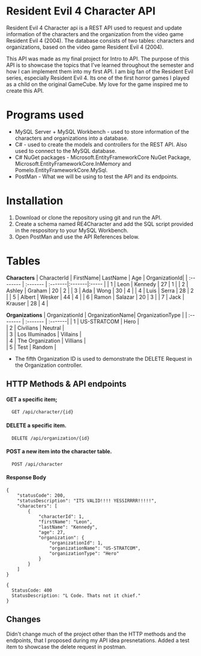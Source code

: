 # Resident Evil 4 Character API

Resident Evil 4 Character api is a REST API used to request and update information of the characters and the organization from the video game Resident Evil 4 (2004). The database consists of two tables: characters and organizations, based on the video game Resident Evil 4 (2004).

This API was made as my final project for Intro to API. The purpose of this API is to showcase the topics that I've learned throughout the semester and how I can implement them into my first API. I am big fan of the Resident Evil series, especially Resident Evil 4. Its one of the first horror games I played as a child on the original GameCube. My love for the game inspired me to create this API.

# Programs used
- MySQL Server + MySQL Workbench - used to store information of the characters and organizations into a database.
- C# - used to create the models and controllers for the REST API. Also used to connect to the MySQL database.
- C# NuGet packages - Microsoft.EntityFrameworkCore NuGet Package, Microsoft.EntityFrameworkCore.InMemory and Pomelo.EntityFrameworkCore.MySql.
- PostMan - What we will be using to test the API and its endpoints.

# Installation
1. Download or clone the repository using git and run the API.
2. Create a schema named RE4Character and add the SQL script provided in the respository to your MySQL Workbench.
3. Open PostMan and use the API References below.

# Tables

**Characters**
| CharacterId | FirstName| LastName | Age | OrganizationId|
| :-------- | :------- | :-------|:-------|:----- | 
| 1 | Leon |   Kennedy      |  27      |   1    |
| 2 | Ashley |     Graham    |    20    |    2   |
| 3 | Ada |   Wong      |    30    |    4   |
| 4 | Luis  |    Serra     |  28      |   2    |
| 5 | Albert |   Wesker      |   44     |   4    |
| 6 | Ramon |   Salazar      |  20      |    3   |
| 7 | Jack |    Krauser     |   28     |    4   |

**Organizations**
| OrganizationId | OrganizationName| OrganizationType | 
| :-------- | :------- | :-------|
| 1 | US-STRATCOM |  Hero       |             
| 2 | Civilians |     Neutral    |             
| 3 | Los Illuminados |    Villains     |              
| 4 | The Organization |     Villians    |              
| 5 | Test |     Random    |             

- The fifth Organization ID is used to demonstrate the DELETE Request in the Organization controller.
## HTTP Methods & API endpoints

#### GET a specific item;

```http
  GET /api/character/{id}
```

#### DELETE a specific item.

```http
  DELETE /api/organization/{id}
```

#### POST a new item into the character table.

```http
  POST /api/character
```

#### Response Body

```http
{
    "statusCode": 200,
    "statusDescription": "ITS VALID!!!! YESSIRRRR!!!!!",
    "characters": [
        {
            "characterId": 1,
            "firstName": "Leon",
            "lastName": "Kennedy",
            "age": 27,
            "organization": {
                "organizationId": 1,
                "organizationName": "US-STRATCOM",
                "organizationType": "Hero"
            }
        }
    ]
}
```

```http
{
  StatusCode: 400 
  StatusDescription: "L Code. Thats not it chief."
}
```

## Changes
Didn't change much of the project other than the HTTP methods and the endpoints, that I proposed during my API idea presnetations. Added a test item to showcase the delete request in postman.
